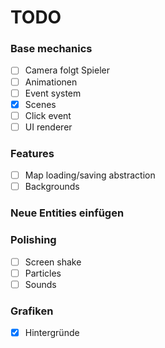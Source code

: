 # TODO

### Base mechanics

- [ ] Camera folgt Spieler
- [ ] Animationen
- [ ] Event system
- [x] Scenes
- [ ] Click event
- [ ] UI renderer

### Features

- [ ] Map loading/saving abstraction
- [ ] Backgrounds

### Neue Entities einfügen

### Polishing

- [ ] Screen shake
- [ ] Particles
- [ ] Sounds

### Grafiken

- [x] Hintergründe
